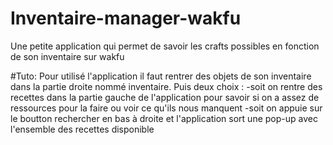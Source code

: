 # Inventaire-manager-wakfu
Une petite application qui permet de savoir les crafts possibles en fonction de son inventaire sur wakfu

#Tuto:
Pour utilisé l'application il faut rentrer des objets de son inventaire dans la partie droite nommé inventaire.
Puis deux choix :
  -soit on rentre des recettes dans la partie gauche de l'application pour savoir si on a assez de ressources pour la faire ou voir ce qu'ils nous manquent
  -soit on appuie sur le boutton rechercher en bas à droite et l'application sort une pop-up avec l'ensemble des recettes disponible
  
